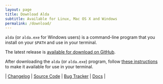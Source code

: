 ```yaml
---
layout: page
title: Download Alda
subtitle: Available for Linux, Mac OS X and Windows
permalink: /download/
---
```


`alda` (or `alda.exe` for Windows users) is a command-line program that you install on your `$PATH` and use in your terminal.

The latest release is [available for download on GitHub](https://github.com/alda-lang/alda/releases/latest).

After downloading the `alda` (or `alda.exe`) program, follow [these instructions](https://github.com/alda-lang/alda#installation) to make it available for use in your terminal.

\| [Changelog](https://github.com/alda-lang/alda/blob/master/CHANGELOG.md)
\| [Source Code](https://github.com/alda-lang/alda)
\| [Bug Tracker](https://github.com/alda-lang/alda/issues)
\| [Docs](https://github.com/alda-lang/alda/blob/master/doc/index.md)
\|
